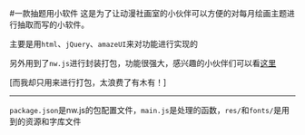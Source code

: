 #一款抽题用小软件
这是为了让动漫社画室的小伙伴可以方便的对每月绘画主题进行抽取而写的小软件。

主要是用`html`、`jQuery`、`amazeUI`来对功能进行实现的

另外用到了`nw.js`进行封装打包，功能很强大，感兴趣的小伙伴们可以看[这里](https://github.com/nwjs/nw.js) 

[而我却只用来进行打包，太浪费了有木有！]

---

`package.json`是nw.js的包配置文件，`main.js`是处理的函数，`res/`和`fonts/`是用到的资源和字库文件